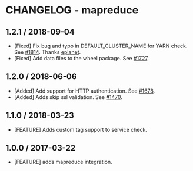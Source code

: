 # CHANGELOG - mapreduce

## 1.2.1 / 2018-09-04

* [Fixed] Fix bug and typo in DEFAULT_CLUSTER_NAME for YARN check. See [#1814](https://github.com/DataDog/integrations-core/pull/1814). Thanks [eplanet](https://github.com/eplanet).
* [Fixed] Add data files to the wheel package. See [#1727](https://github.com/DataDog/integrations-core/pull/1727).

## 1.2.0 / 2018-06-06

* [Added] Add support for HTTP authentication. See [#1678](https://github.com/DataDog/integrations-core/pull/1678).
* [Added] Adds skip ssl validation. See [#1470](https://github.com/DataDog/integrations-core/pull/1470).

## 1.1.0 / 2018-03-23

* [FEATURE] Adds custom tag support to service check.

## 1.0.0 / 2017-03-22

* [FEATURE] adds mapreduce integration.
